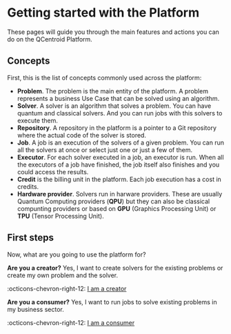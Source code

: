 # Getting started with the Platform

These pages will guide you through the main features and actions you can do on the QCentroid Platform.

## Concepts

First, this is the list of concepts commonly used across the platform:

- **Problem**. The problem is the main entity of the platform. A problem represents a business Use Case that can be solved using an algorithm.
- **Solver**. A solver is an algorithm that solves a problem. You can have quantum and classical solvers. And you can run jobs with this solvers to execute them.
- **Repository**. A repository in the platform is a pointer to a Git repository where the actual code of the solver is stored.
- **Job**. A job is an execution of the solvers of a given problem. You can run all the solvers at once or select just one or just a few of them.
- **Executor**. For each solver executed in a job, an executor is run. When all the executors of a job have finished, the job itself also finishes and you could access the results.
- **Credit** is the billing unit in the platform. Each job execution has a cost in credits.
- **Hardware provider**. Solvers run in harware providers. These are usually Quantum Computing providers (**QPU**) but they can also be classical compunting providers or based on **GPU** (Graphics Processing Unit) or **TPU** (Tensor Processing Unit).


## First steps

Now, what are you going to use the platform for?

**Are you a creator?** Yes, I want to create solvers for the existing problems or create my own problem and the solver.

:octicons-chevron-right-12: [I am a creator](getting-started-creators.md)

**Are you a consumer?** Yes, I want to run jobs to solve existing problems in my business sector.

:octicons-chevron-right-12: [I am a consumer](getting-started-consumers.md)

